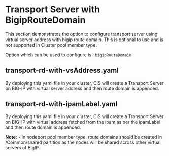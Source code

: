 # Transport Server with BigipRouteDomain

This section demonstrates the option to configure transport server using virtual server address with bigip route domain. This is optional to use and is not supported in Cluster pool member type.

Option which can be used to configure is :
    `bigipRouteDomain`

## transport-rd-with-vsAddress.yaml

By deploying this yaml file in your cluster, CIS will create a Transport Server on BIG-IP with virtual server address and then route domain is appended.

## transport-rd-with-ipamLabel.yaml

By deploying this yaml file in your cluster, CIS will create a Transport Server on BIG-IP with virtual address fetched from the ipam as per the ipamLabel and then route domain is appended.

**Note:**
    - In nodeport pool member type, route domains should be created in /Common/shared partition as the nodes will be shared across other virtual servers of BigIP.
